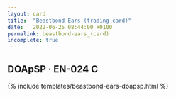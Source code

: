 ```yaml
---
layout: card
title:  "Beastbond Ears (trading card)"
date:   2022-06-25 08:44:00 +0100
permalink: beastbond-ears_(card)
incomplete: true
---
```


## DOApSP &middot; EN-024 C

{% include templates/beastbond-ears-doapsp.html %}